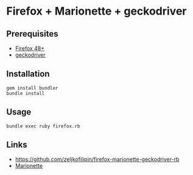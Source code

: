 # Firefox + Marionette + geckodriver

## Prerequisites

- [Firefox 48+](https://www.mozilla.org/en-US/firefox/new/)
- [geckodriver](https://github.com/mozilla/geckodriver/)

## Installation

    gem install bundler
    bundle install

## Usage

    bundle exec ruby firefox.rb

## Links

- https://github.com/zeljkofilipin/firefox-marionette-geckodriver-rb
- [Marionette](https://developer.mozilla.org/en-US/docs/Mozilla/QA/Marionette/WebDriver)
